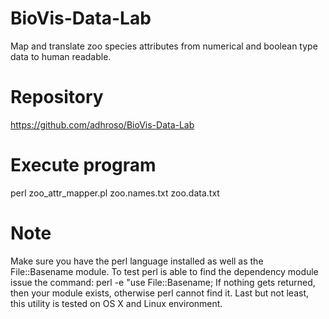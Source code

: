 # BioVis-Data-Lab
Map and translate zoo species attributes from numerical and boolean type data to human readable.

# Repository
https://github.com/adhroso/BioVis-Data-Lab

# Execute program
perl zoo_attr_mapper.pl zoo.names.txt zoo.data.txt

# Note
Make sure you have the perl language installed as well as  the File::Basename module.
To test perl is able to find the dependency module issue the command: perl -e "use File::Basename;
If nothing gets returned, then your module exists, otherwise perl cannot find it.
Last but not least, this utility is tested on OS X and Linux environment. 
